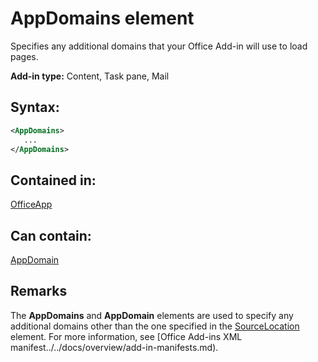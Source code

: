 
# AppDomains element
Specifies any additional domains that your Office Add-in will use to load pages.

 **Add-in type:** Content, Task pane, Mail


## Syntax:


```XML
<AppDomains>
   ...
</AppDomains>
```


## Contained in:

[OfficeApp](../../reference/manifest/officeapp.md)


## Can contain:

[AppDomain](../../reference/manifest/appdomain.md)


## Remarks

The  **AppDomains** and **AppDomain** elements are used to specify any additional domains other than the one specified in the [SourceLocation](../../reference/manifest/sourcelocation.md) element. For more information, see [Office Add-ins XML manifest../../docs/overview/add-in-manifests.md).

